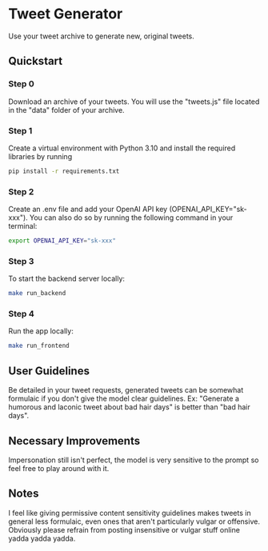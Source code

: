 # Tweet Generator

Use your tweet archive to generate new, original tweets.

## Quickstart

### Step 0

Download an archive of your tweets. You will use the "tweets.js" file located in the "data" folder of your archive.

### Step 1

Create a virtual environment with Python 3.10 and install the required libraries by running

```bash
pip install -r requirements.txt
```

### Step 2

Create an .env file and add your OpenAI API key (OPENAI_API_KEY="sk-xxx"). You can also do so by running the following command in your terminal:

```bash
export OPENAI_API_KEY="sk-xxx"
```

### Step 3

To start the backend server locally:

```bash
make run_backend
```

### Step 4

Run the app locally:

```bash
make run_frontend
```

## User Guidelines

Be detailed in your tweet requests, generated tweets can be somewhat formulaic if you don't give the model clear guidelines. Ex: "Generate a humorous and laconic tweet about bad hair days" is better than "bad hair days".

## Necessary Improvements

Impersonation still isn't perfect, the model is very sensitive to the prompt so feel free to play around with it. 

## Notes

I feel like giving permissive content sensitivity guidelines makes tweets in general less formulaic, even ones that aren't particularly vulgar or offensive. Obviously please refrain from posting insensitive or vulgar stuff online yadda yadda yadda.
